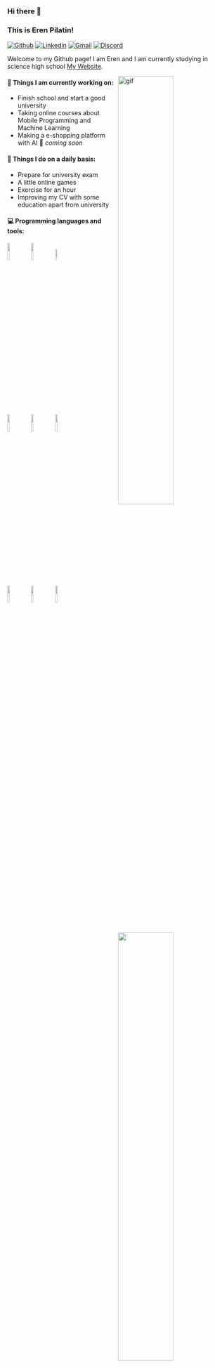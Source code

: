 ### Hi there 👋 
### This is Eren Pilatin!

[![Github](https://img.shields.io/badge/-Github-000?style=flat&logo=Github&logoColor=white)](https://github.com/Byxlarge)
[![Linkedin](https://img.shields.io/badge/-LinkedIn-blue?style=flat&logo=Linkedin&logoColor=white)](https://www.linkedin.com/in/eren-pilatin/)
[![Gmail](https://img.shields.io/badge/-Gmail-c14438?style=flat&logo=Gmail&logoColor=white)](mailto:byxlarge1902@gmail.com)
[![Discord](https://img.shields.io/badge/Discord%20-7289DA.svg?style=flat&logo=Discord&logoColor=white)](https://discord.com/users/331402966403776523)


Welcome to my Github page! I am Eren and I am currently studying in science high school [My Website](https://byxlarge.me).

<img align="right" alt="gif" src="https://camo.githubusercontent.com/0fc8c3b0b3a60d061f6f69bc0e7d8fdcab39d0108aaea52863863c20a86bb5a4/68747470733a2f2f6d656469612e67697068792e636f6d2f6d656469612f6768305252676b54586564764630704463302f67697068792e676966" width="50%" height="auto" />


#### 🌱 Things I am currently working on: 
- Finish school and start a good university
- Taking online courses about Mobile Programming and Machine Learning 
- Making a e-shopping platform with AI 🚀 *coming soon*

#### :muscle: Things I do on a daily basis:
- Prepare for university exam
- A little online games
- Exercise for an hour
- Improving my CV with some education apart from university

#### :computer: Programming languages and tools: 
<p>
	<img width="50%" align="right" src="https://github-readme-stats.vercel.app/api?username=Byxlarge&show_icons=true&hide_border=true" />

<code><img width="10%" src="https://www.vectorlogo.zone/logos/javascript/javascript-ar21.svg"></code>
<code><img width="10%" src="https://www.vectorlogo.zone/logos/reactjs/reactjs-ar21.svg"></code>
<code><img width="8%" src="https://www.vectorlogo.zone/logos/vuejs/vuejs-ar21.svg"></code>
<br />
<code><img width="10%" src="https://www.vectorlogo.zone/logos/electronjs/electronjs-ar21.svg"></code>
<code><img width="10%" src="https://www.vectorlogo.zone/logos/mysql/mysql-ar21.svg"></code>
<code><img width="10%" src="https://www.vectorlogo.zone/logos/mongodb/mongodb-ar21.svg"></code>
<br />
<code><img width="10%" src="https://www.vectorlogo.zone/logos/nodejs/nodejs-ar21.svg"></code>
<code><img width="10%" src="https://www.vectorlogo.zone/logos/python/python-ar21.svg"></code>
<code><img width="10%" src="https://www.vectorlogo.zone/logos/git-scm/git-scm-ar21.svg"></code>
</p>
